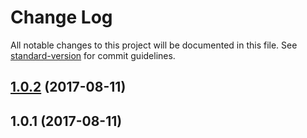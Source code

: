 # Change Log

All notable changes to this project will be documented in this file. See [standard-version](https://github.com/conventional-changelog/standard-version) for commit guidelines.

<a name="1.0.2"></a>
## [1.0.2](https://github.com/nodecg/sc-fitted-text/compare/v1.0.1...v1.0.2) (2017-08-11)



<a name="1.0.1"></a>
## 1.0.1 (2017-08-11)
